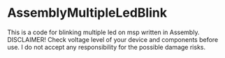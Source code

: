# AssemblyMultipleLedBlink
This is a code for blinking multiple led on msp written in Assembly. DISCLAIMER! Check voltage level of your device and components before use. I do not accept any responsibility for the possible damage risks. 

